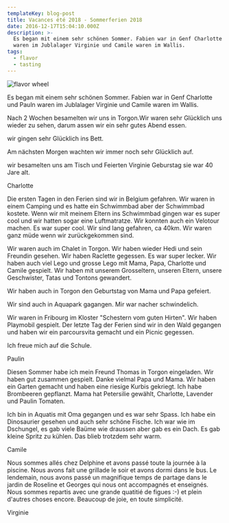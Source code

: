 ```yaml
---
templateKey: blog-post
title: Vacances été 2018 - Sommerferien 2018
date: 2016-12-17T15:04:10.000Z
description: >-
  Es began mit einem sehr schönen Sommer. Fabien war in Genf Charlotte und Pauln
  waren im Jublalager Virginie und Camile waren im Wallis. 
tags:
  - flavor
  - tasting
---
```

![flavor wheel](/img/flavor_wheel.jpg)

Es began mit einem sehr schönen Sommer. Fabien war in Genf Charlotte und Pauln waren im Jublalager Virginie und Camile waren im Wallis. 

Nach 2 Wochen besamelten wir uns in Torgon.Wir waren sehr Glücklich uns wieder zu sehen, darum assen wir ein sehr gutes Abend essen.

wir gingen sehr Glücklich ins Bett.

Am nächsten Morgen wachten wir immer noch sehr Glücklich auf.

wir besamelten uns am Tisch und Feierten Virginie Geburstag sie war 40 Jare alt.

Charlotte



Die ersten Tagen in den Ferien sind wir in Belgium gefahren. Wir waren in einem Camping und es hatte ein Schwimmbad aber der Schwimmbad kostete. Wenn wir mit meinem Eltern ins Schwimmbad gingen war es super cool und wir hatten sogar eine Luftmatratze. Wir konnten auch ein Velotour machen. Es war super cool. Wir sind lang gefahren, ca 40km. Wir waren ganz müde wenn wir zurückgekommen sind. 

Wir waren auch im Chalet in Torgon. Wir haben wieder Hedi und sein Freundin gesehen. Wir haben Raclette gegessen. Es war super lecker. Wir haben auch viel Lego und grosse Lego mit Mama, Papa, Charlotte und Camile gespielt. Wir haben mit unserem Grosseltern, unseren Eltern, unsere Geschwister, Tatas und Tontons gewandert. 

Wir haben auch in Torgon den Geburtstag von Mama und Papa gefeiert.

Wir sind auch in Aquapark gagangen. Mir war nacher schwindelich. 

Wir waren in Fribourg im Kloster "Schestern vom guten Hirten". Wir haben Playmobil gespielt. Der letzte Tag der Ferien sind wir in den Wald gegangen und haben wir ein parcoursvita gemacht und ein Picnic gegessen.

Ich freue mich auf die Schule.



Paulin





Diesen Sommer habe ich mein Freund Thomas in Torgon eingeladen. Wir haben gut zusammen gespielt. Danke vielmal Papa und Mama. Wir haben ein Garten gemacht und haben eine riesige Kurbis gekriegt. Ich habe Brombeeren gepflanzt. Mama hat Petersilie gewählt, Charlotte, Lavender und Paulin Tomaten. 

Ich bin in Aquatis mit Oma gegangen und es war sehr Spass. Ich habe ein Dinosaurier gesehen und auch sehr schöne Fische. Ich war wie im Dschungel, es gab viele Baüme wie draussen aber gab es ein Dach. Es gab kleine Spritz zu kühlen. Das blieb trotzdem sehr warm.   



Camile



Nous sommes allés chez Delphine et avons passé toute la journée à la piscine. Nous avons fait une grillade le soir et avons dormi dans le bus. Le lendemain, nous avons passé un magnifique temps de partage dans le jardin de Roseline et Georges qui nous ont accompagnés et enseignés. Nous sommes repartis avec une grande quatitié de figues :-) et plein d'autres choses encore. Beaucoup de joie, en toute simplicité.



Virginie
